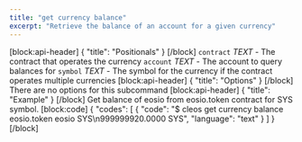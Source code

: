 ```yaml
---
title: "get currency balance"
excerpt: "Retrieve the balance of an account for a given currency"
---
```

[block:api-header]
{
  "title": "Positionals"
}
[/block]
`contract` _TEXT_ - The contract that operates the currency
`account` _TEXT_ - The account to query balances for
`symbol` _TEXT_ - The symbol for the currency if the contract operates multiple currencies
[block:api-header]
{
  "title": "Options"
}
[/block]
There are no options for this subcommand
[block:api-header]
{
  "title": "Example"
}
[/block]
Get balance of eosio from eosio.token contract for SYS symbol. 
[block:code]
{
  "codes": [
    {
      "code": "$ cleos get currency balance eosio.token eosio SYS\n999999920.0000 SYS",
      "language": "text"
    }
  ]
}
[/block]
